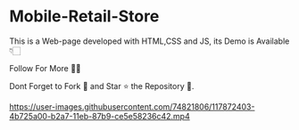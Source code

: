 # Mobile-Retail-Store
This is a Web-page developed with HTML,CSS and JS, its Demo is Available 👇🏻

Follow For More 👍🏻

Dont Forget to Fork 🔱 and Star ⭐️ the Repository 🤝.

https://user-images.githubusercontent.com/74821806/117872403-4b725a00-b2a7-11eb-87b9-ce5e58236c42.mp4

